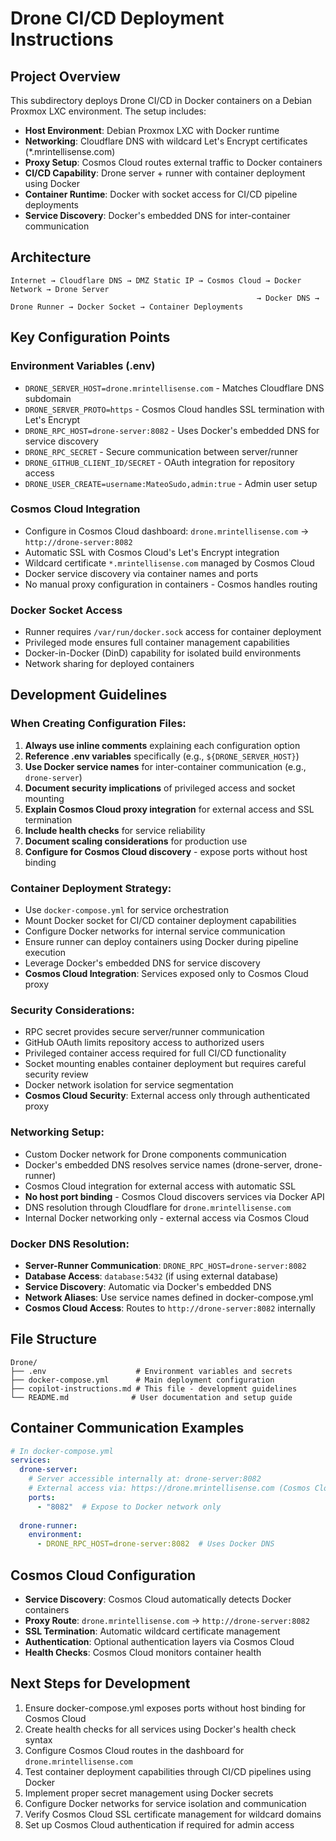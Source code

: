 # Drone CI/CD Deployment Instructions

## Project Overview
This subdirectory deploys Drone CI/CD in Docker containers on a Debian Proxmox LXC environment. The setup includes:

- **Host Environment**: Debian Proxmox LXC with Docker runtime
- **Networking**: Cloudflare DNS with wildcard Let's Encrypt certificates (*.mrintellisense.com)
- **Proxy Setup**: Cosmos Cloud routes external traffic to Docker containers
- **CI/CD Capability**: Drone server + runner with container deployment using Docker
- **Container Runtime**: Docker with socket access for CI/CD pipeline deployments
- **Service Discovery**: Docker's embedded DNS for inter-container communication

## Architecture
```
Internet → Cloudflare DNS → DMZ Static IP → Cosmos Cloud → Docker Network → Drone Server
                                                       → Docker DNS → Drone Runner → Docker Socket → Container Deployments
```

## Key Configuration Points

### Environment Variables (.env)
- `DRONE_SERVER_HOST=drone.mrintellisense.com` - Matches Cloudflare DNS subdomain
- `DRONE_SERVER_PROTO=https` - Cosmos Cloud handles SSL termination with Let's Encrypt
- `DRONE_RPC_HOST=drone-server:8082` - Uses Docker's embedded DNS for service discovery
- `DRONE_RPC_SECRET` - Secure communication between server/runner
- `DRONE_GITHUB_CLIENT_ID/SECRET` - OAuth integration for repository access
- `DRONE_USER_CREATE=username:MateoSudo,admin:true` - Admin user setup

### Cosmos Cloud Integration
- Configure in Cosmos Cloud dashboard: `drone.mrintellisense.com` → `http://drone-server:8082`
- Automatic SSL with Cosmos Cloud's Let's Encrypt integration
- Wildcard certificate `*.mrintellisense.com` managed by Cosmos Cloud
- Docker service discovery via container names and ports
- No manual proxy configuration in containers - Cosmos handles routing

### Docker Socket Access
- Runner requires `/var/run/docker.sock` access for container deployment
- Privileged mode ensures full container management capabilities
- Docker-in-Docker (DinD) capability for isolated build environments
- Network sharing for deployed containers

## Development Guidelines

### When Creating Configuration Files:
1. **Always use inline comments** explaining each configuration option
2. **Reference .env variables** specifically (e.g., `${DRONE_SERVER_HOST}`)
3. **Use Docker service names** for inter-container communication (e.g., `drone-server`)
4. **Document security implications** of privileged access and socket mounting
5. **Explain Cosmos Cloud proxy integration** for external access and SSL termination
6. **Include health checks** for service reliability
7. **Document scaling considerations** for production use
8. **Configure for Cosmos Cloud discovery** - expose ports without host binding

### Container Deployment Strategy:
- Use `docker-compose.yml` for service orchestration
- Mount Docker socket for CI/CD container deployment capabilities
- Configure Docker networks for internal service communication
- Ensure runner can deploy containers using Docker during pipeline execution
- Leverage Docker's embedded DNS for service discovery
- **Cosmos Cloud Integration**: Services exposed only to Cosmos Cloud proxy

### Security Considerations:
- RPC secret provides secure server/runner communication
- GitHub OAuth limits repository access to authorized users
- Privileged container access required for full CI/CD functionality
- Socket mounting enables container deployment but requires careful security review
- Docker network isolation for service segmentation
- **Cosmos Cloud Security**: External access only through authenticated proxy

### Networking Setup:
- Custom Docker network for Drone components communication
- Docker's embedded DNS resolves service names (drone-server, drone-runner)
- Cosmos Cloud integration for external access with automatic SSL
- **No host port binding** - Cosmos Cloud discovers services via Docker API
- DNS resolution through Cloudflare for `drone.mrintellisense.com`
- Internal Docker networking only - external access via Cosmos Cloud

### Docker DNS Resolution:
- **Server-Runner Communication**: `DRONE_RPC_HOST=drone-server:8082`
- **Database Access**: `database:5432` (if using external database)
- **Service Discovery**: Automatic via Docker's embedded DNS
- **Network Aliases**: Use service names defined in docker-compose.yml
- **Cosmos Cloud Access**: Routes to `http://drone-server:8082` internally

## File Structure
```
Drone/
├── .env                    # Environment variables and secrets
├── docker-compose.yml      # Main deployment configuration
├── copilot-instructions.md # This file - development guidelines
└── README.md              # User documentation and setup guide
```

## Container Communication Examples
```yaml
# In docker-compose.yml
services:
  drone-server:
    # Server accessible internally at: drone-server:8082
    # External access via: https://drone.mrintellisense.com (Cosmos Cloud)
    ports:
      - "8082"  # Expose to Docker network only
  
  drone-runner:
    environment:
      - DRONE_RPC_HOST=drone-server:8082  # Uses Docker DNS
```

## Cosmos Cloud Configuration
- **Service Discovery**: Cosmos Cloud automatically detects Docker containers
- **Proxy Route**: `drone.mrintellisense.com` → `http://drone-server:8082`
- **SSL Termination**: Automatic wildcard certificate management
- **Authentication**: Optional authentication layers via Cosmos Cloud
- **Health Checks**: Cosmos Cloud monitors container health

## Next Steps for Development
1. Ensure docker-compose.yml exposes ports without host binding for Cosmos Cloud
2. Create health checks for all services using Docker's health check syntax
3. Configure Cosmos Cloud routes in the dashboard for `drone.mrintellisense.com`
4. Test container deployment capabilities through CI/CD pipelines using Docker
5. Implement proper secret management using Docker secrets
6. Configure Docker networks for service isolation and communication
7. Verify Cosmos Cloud SSL certificate management for wildcard domains
8. Set up Cosmos Cloud authentication if required for admin access